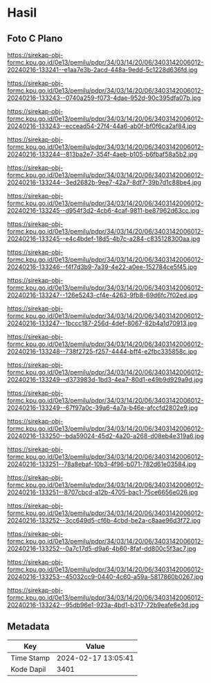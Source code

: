 # Hasil

## Foto C Plano

https://sirekap-obj-formc.kpu.go.id/0e13/pemilu/pdpr/34/03/14/20/06/3403142006012-20240216-133241--e1aa7e3b-2acd-448a-9edd-5c1228d636fd.jpg

https://sirekap-obj-formc.kpu.go.id/0e13/pemilu/pdpr/34/03/14/20/06/3403142006012-20240216-133243--0740a259-f073-4dae-952d-90c395dfa07b.jpg

https://sirekap-obj-formc.kpu.go.id/0e13/pemilu/pdpr/34/03/14/20/06/3403142006012-20240216-133243--eccead54-27f4-44a6-ab0f-bf0f6ca2af84.jpg

https://sirekap-obj-formc.kpu.go.id/0e13/pemilu/pdpr/34/03/14/20/06/3403142006012-20240216-133244--813ba2e7-354f-4aeb-b105-b6fbaf58a5b2.jpg

https://sirekap-obj-formc.kpu.go.id/0e13/pemilu/pdpr/34/03/14/20/06/3403142006012-20240216-133244--3ed2682b-9ee7-42a7-8df7-39b7d1c88be4.jpg

https://sirekap-obj-formc.kpu.go.id/0e13/pemilu/pdpr/34/03/14/20/06/3403142006012-20240216-133245--d954f3d2-4cb6-4caf-9811-be87962d63cc.jpg

https://sirekap-obj-formc.kpu.go.id/0e13/pemilu/pdpr/34/03/14/20/06/3403142006012-20240216-133245--e4c4bdef-18d5-4b7c-a284-c835128300aa.jpg

https://sirekap-obj-formc.kpu.go.id/0e13/pemilu/pdpr/34/03/14/20/06/3403142006012-20240216-133246--f4f7d3b9-7a39-4e22-a0ee-152784ce5f45.jpg

https://sirekap-obj-formc.kpu.go.id/0e13/pemilu/pdpr/34/03/14/20/06/3403142006012-20240216-133247--126e5243-cf4e-4263-9fb8-69d6fc7f02ed.jpg

https://sirekap-obj-formc.kpu.go.id/0e13/pemilu/pdpr/34/03/14/20/06/3403142006012-20240216-133247--1bccc187-256d-4def-8067-82b4a1d70913.jpg

https://sirekap-obj-formc.kpu.go.id/0e13/pemilu/pdpr/34/03/14/20/06/3403142006012-20240216-133248--738f2725-f257-4444-bff4-e2fbc335858c.jpg

https://sirekap-obj-formc.kpu.go.id/0e13/pemilu/pdpr/34/03/14/20/06/3403142006012-20240216-133249--d373983d-1bd3-4ea7-80d1-e49b9d929a9d.jpg

https://sirekap-obj-formc.kpu.go.id/0e13/pemilu/pdpr/34/03/14/20/06/3403142006012-20240216-133249--67f97a0c-39a6-4a7a-b46e-afccfd2802e9.jpg

https://sirekap-obj-formc.kpu.go.id/0e13/pemilu/pdpr/34/03/14/20/06/3403142006012-20240216-133250--bda59024-45d2-4a20-a268-d08eb4e319a6.jpg

https://sirekap-obj-formc.kpu.go.id/0e13/pemilu/pdpr/34/03/14/20/06/3403142006012-20240216-133251--78a8ebaf-10b3-4f96-b071-782d61e03584.jpg

https://sirekap-obj-formc.kpu.go.id/0e13/pemilu/pdpr/34/03/14/20/06/3403142006012-20240216-133251--8707cbcd-a12b-4705-bac1-75ce6656e026.jpg

https://sirekap-obj-formc.kpu.go.id/0e13/pemilu/pdpr/34/03/14/20/06/3403142006012-20240216-133252--3cc649d5-cf6b-4cbd-be2a-c8aae96d3f72.jpg

https://sirekap-obj-formc.kpu.go.id/0e13/pemilu/pdpr/34/03/14/20/06/3403142006012-20240216-133252--0a7c17d5-d9a6-4b60-8faf-dd800c5f3ac7.jpg

https://sirekap-obj-formc.kpu.go.id/0e13/pemilu/pdpr/34/03/14/20/06/3403142006012-20240216-133253--45032cc9-0440-4c60-a59a-5817860b0267.jpg

https://sirekap-obj-formc.kpu.go.id/0e13/pemilu/pdpr/34/03/14/20/06/3403142006012-20240216-133242--95db96e1-923a-4bd1-b317-72b9eafe6e3d.jpg


## Metadata

| Key        | Value               |
| ---------- | ------------------- |
| Time Stamp | 2024-02-17 13:05:41 |
| Kode Dapil | 3401                |




